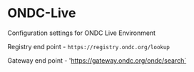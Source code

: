 # ONDC-Live
Configuration settings for ONDC Live Environment

Registry end point - `https://registry.ondc.org/lookup`

Gateway end point - 'https://gateway.ondc.org/ondc/search`
